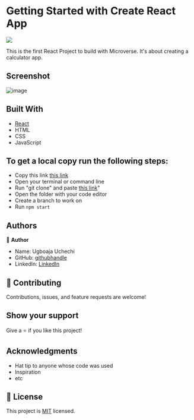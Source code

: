 # Getting Started with Create React App
![](https://img.shields.io/badge/Microverse-blueviolet)

This is the first React Project to build with Microverse. It's about creating a calculator app.

## Screenshot

![image](https://user-images.githubusercontent.com/74814780/139863626-afbe3dbc-1d07-43b1-b4f4-bec5d9015587.png)


## Built With

- [React](https://reactjs.org/)
- HTML
- CSS
- JavaScript

## To get a local copy run the following steps:
- Copy this link [this link](https://github.com/Ugboaja-Uchechi/math-sorcerer.git)
- Open your terminal or command line
- Run "git clone" and paste [this link](https://github.com/Ugboaja-Uchechi/math-sorcerer.git)"
- Open the folder with your code editor
- Create a branch to work on
- Run `npm start`

## Authors

👤 **Author**

- Name: Ugboaja Uchechi
- GitHub: [githubhandle](https://github.com/Ugboaja-Uchechi)
- LinkedIn: [LinkedIn](https://www.linkedin.com/in/stephanie-ugboaja-930a2a216/)

## 🤝 Contributing

Contributions, issues, and feature requests are welcome!

## Show your support

Give a ⭐️ if you like this project!

## Acknowledgments

- Hat tip to anyone whose code was used
- Inspiration
- etc

## 📝 License

This project is [MIT](./MIT.md) licensed.
